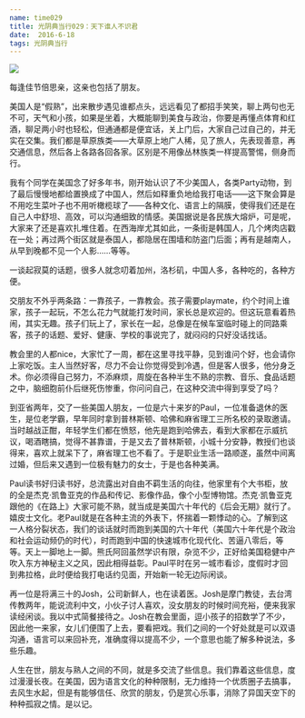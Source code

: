 ```yaml
---
name: time029
title: 光阴典当行029：天下谁人不识君
date:  2016-6-18
tags: 光阴典当行
---
```

<!-- more -->
![](/cnblog/uploads/time029.jpg)

每逢佳节倍思亲，这亲也包括了朋友。

美国人是“假熟”，出来散步遇见谁都点头，远远看见了都招手笑笑，聊上两句也无不可，天气和小孩，如果是坐着，大概能聊到美食与政治，你要是再懂点体育和红酒，聊足两小时也轻松，但通通都是便宜话，关上门后，大家自己过自己的，并无实在交集。我们都是草原族类——大草原上地广人稀，见了旅人，先表现善意，再交通信息，然后各上各路各回各家。区别是不用像丛林族类一样提高警惕，侧身而行。

我有个同学在美国念了好多年书，刚开始认识了不少美国人，各类Party动物，到了最后慢慢地都给置换成了中国人，然后如释重负地给我打电话——这下聚会算是不用吃生菜叶子也不用听橄榄球了——各种文化、语言上的隔膜，使得我们还是在自己人中舒坦、高效，可以沟通细致的情感。美国据说是各民族大熔炉，可是呢，大家来了还是喜欢扎堆住着。在西海岸尤其如此，一条街是韩国人，几个烤肉店戳在一处；再过两个街区就是泰国人，都隐居在围墙和防盗门后面；再有是越南人，从早到晚都不见一个人影……等等。

一谈起寂莫的话题，很多人就念叨着加州，洛杉矶，中国人多，各种吃的，各种方便。

交朋友不外乎两条路：一靠孩子，一靠教会。孩子需要playmate，约个时间上谁家，孩子一起玩，不怎么花力气就能打发时间，家长总是欢迎的。但这玩意看着热闹，其实无趣。孩子们玩上了，家长在一起，总像是在候车室临时碰上的同路乘客，孩子的话题、爱好、健康、学校的事说完了，就闷闷的只好没话找话。

教会里的人都nice，大家忙了一周，都在这里寻找平静，见到谁问个好，也会请你上家吃饭。主人当然好客，尽力不会让你觉得受到冷遇，但是客人很多，他分身乏术。你必须得自己努力，不添麻烦，周旋在各种半生不熟的宗教、音乐、食品话题之中，脑细胞前仆后继死伤惨重，你问问自己，在这种交流中得到享受了吗？

到亚省两年，交了一些美国人朋友，一位是六十来岁的Paul，一位准备退休的医生，是位老学霸，早年同时拿到普林斯顿、哈佛和麻省理工三所名校的录取邀请。当时越战正酣，年轻学生们都在愤怒，他先是跑到哈佛去，看到大家都在示威抗议，喝酒瞎搞，觉得不甚靠谱，于是又去了普林斯顿，小城十分安静，教授们也谈得来，喜欢上就呆下了，麻省理工也不看了。于是职业生活一路顺遂，虽然中间离过婚，但后来又遇到一位极有魅力的女士，于是也各种美满。

Paul读书好归读书好，总流露出对自由不羁生活的向往，他家里有个大书柜，放的全是杰克·凯鲁亚克的作品和传记、影像作品，像个小型博物馆。杰克·凯鲁亚克跟他的《在路上》大家可能不熟，就当成是美国六十年代的《后会无期》就行了。嬉皮士文化。老Paul就是在各种主流的外表下，怀揣着一颗悸动的心。了解到这一人格分裂状态，我们的谈话就时而跑到美国的六十年代（美国六十年代是个政治和社会运动频仍的时代），时而跑到中国的快速城市化现代化、苦逼八零后，等等。天上一脚地上一脚。熊氏阿回虽然学识有限，杂览不少，正好给美国稳健中产吹入东方神秘主义之风，因此相得益彰。Paul平时在另一城市看诊，度假时才回到弗拉格，此时便给我打电话约见面，开始新一轮无边际闲谈。

再一位是将满三十的Josh，公司新鲜人，也在读着医。Josh是摩门教徒，去台湾传教两年，能说流利中文，小伙子讨人喜欢，没女朋友的时候时间充裕，便来我家读经闲谈。我以中式简餐接待之。Josh在教会里面，逗小孩子的招数学了不少，因此他一来家，女儿们便围了上去，要看把戏。我们之间的一个好处就是可以双语沟通，语言可以来回补充，准确度得以提高不少，一个意思也能了解多种说法，多些乐趣。

人生在世，朋友与熟人之间的不同，就是多交流了些信息。我们靠着这些信息，度过漫漫长夜。在美国，因为语言文化的种种限制，无力维持一个优质圈子去搞事，去风生水起，但是有能够信任、欣赏的朋友，仍是赏心乐事，消除了异国天空下的种种孤寂之情。是以记。